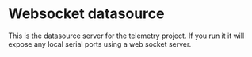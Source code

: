 # Websocket datasource
This is the datasource server for the telemetry project. If you run it it will expose any local serial ports using a web socket server.